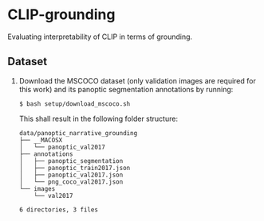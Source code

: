 # CLIP-grounding
Evaluating interpretability of CLIP in terms of grounding.


## Dataset

1. Download the MSCOCO dataset (only validation images are required for this work) and its panoptic segmentation annotations by running:
    ```console
    $ bash setup/download_mscoco.sh
    ```

    This shall result in the following folder structure:
    ```console
    data/panoptic_narrative_grounding
    ├── __MACOSX
    │   └── panoptic_val2017
    ├── annotations
    │   ├── panoptic_segmentation
    │   ├── panoptic_train2017.json
    │   ├── panoptic_val2017.json
    │   └── png_coco_val2017.json
    └── images
        └── val2017

    6 directories, 3 files
    ```

